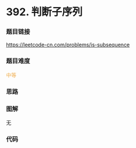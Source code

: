 # 392. 判断子序列

### 题目链接

https://leetcode-cn.com/problems/is-subsequence

### 题目难度

<font color=#F0AD4E>中等</font>

### 思路



### 图解

无

### 代码

```python
```